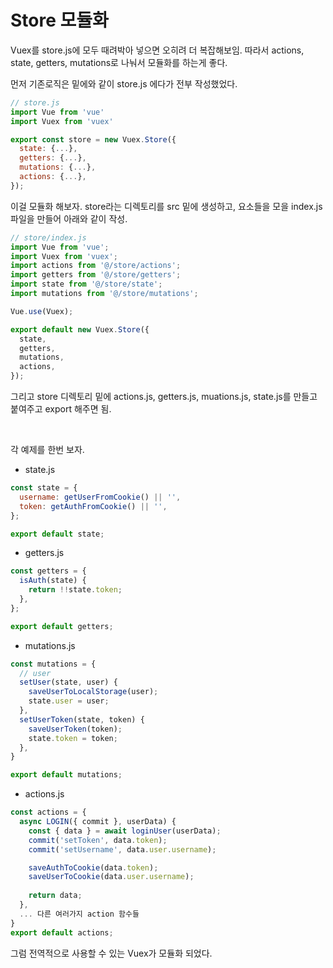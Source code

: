 # Store 모듈화

Vuex를 store.js에 모두 때려박아 넣으면 오히려 더 복잡해보임. 따라서 actions, state, getters, mutations로 나눠서 모듈화를 하는게 좋다.

먼저 기존로직은 밑에와 같이 store.js 에다가 전부 작성했었다.

```javascript
// store.js
import Vue from 'vue'
import Vuex from 'vuex'

export const store = new Vuex.Store({
  state: {...},
  getters: {...},
  mutations: {...},
  actions: {...},
});
```

이걸 모듈화 해보자. store라는 디렉토리를 src 밑에 생성하고, 요소들을 모을 index.js 파일을 만들어 아래와 같이 작성.

```javascript
// store/index.js
import Vue from 'vue';
import Vuex from 'vuex';
import actions from '@/store/actions';
import getters from '@/store/getters';
import state from '@/store/state';
import mutations from '@/store/mutations';

Vue.use(Vuex);

export default new Vuex.Store({
  state,
  getters,
  mutations,
  actions,
});
```

그리고 store 디렉토리 밑에 actions.js, getters.js, muations.js, state.js를 만들고 붙여주고 export 해주면 됨. 

<br/>

각 예제를 한번 보자.

- state.js

```javascript
const state = {
  username: getUserFromCookie() || '',
  token: getAuthFromCookie() || '',
};

export default state;
```

- getters.js

```javascript
const getters = {
  isAuth(state) {
    return !!state.token;
  },
};

export default getters;
```

- mutations.js

```javascript
const mutations = {
  // user
  setUser(state, user) {
    saveUserToLocalStorage(user);
    state.user = user;
  },
  setUserToken(state, token) {
    saveUserToken(token);
    state.token = token;
  },
}

export default mutations;
```

- actions.js

```javascript
const actions = {
  async LOGIN({ commit }, userData) {
    const { data } = await loginUser(userData);
    commit('setToken', data.token);
    commit('setUsername', data.user.username);

    saveAuthToCookie(data.token);
    saveUserToCookie(data.user.username);
    
    return data;
  },
  ... 다른 여러가지 action 함수들
}
export default actions;
```

그럼 전역적으로 사용할 수 있는 Vuex가 모듈화 되었다.

